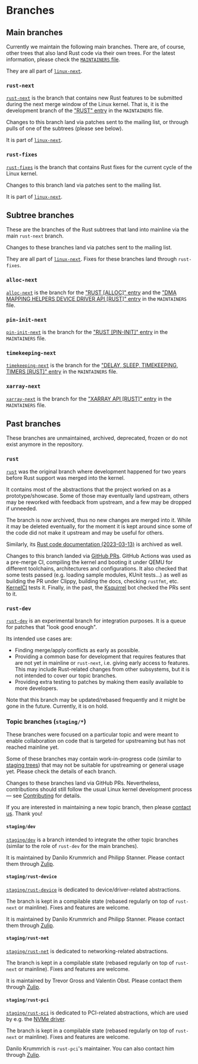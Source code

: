 # Branches

## Main branches

Currently we maintain the following main branches. There are, of course, other trees that also land Rust code via their own trees. For the latest information, please check the [`MAINTAINERS` file](https://docs.kernel.org/process/maintainers.html).

They are all part of [`linux-next`](https://git.kernel.org/pub/scm/linux/kernel/git/next/linux-next.git/).

### `rust-next`

[`rust-next`](https://github.com/Rust-for-Linux/linux/tree/rust-next) is the branch that contains new Rust features to be submitted during the next merge window of the Linux kernel. That is, it is the development branch of the ["RUST" entry](https://docs.kernel.org/process/maintainers.html#rust) in the `MAINTAINERS` file.

Changes to this branch land via patches sent to the mailing list, or through pulls of one of the subtrees (please see below).

It is part of [`linux-next`](https://git.kernel.org/pub/scm/linux/kernel/git/next/linux-next.git/).

### `rust-fixes`

[`rust-fixes`](https://github.com/Rust-for-Linux/linux/tree/rust-fixes) is the branch that contains Rust fixes for the current cycle of the Linux kernel.

Changes to this branch land via patches sent to the mailing list.

It is part of [`linux-next`](https://git.kernel.org/pub/scm/linux/kernel/git/next/linux-next.git/).

## Subtree branches

These are the branches of the Rust subtrees that land into mainline via the main `rust-next` branch.

Changes to these branches land via patches sent to the mailing list.

They are all part of [`linux-next`](https://git.kernel.org/pub/scm/linux/kernel/git/next/linux-next.git/). Fixes for these branches land through `rust-fixes`.

### `alloc-next`

[`alloc-next`](https://github.com/Rust-for-Linux/linux/tree/alloc-next) is the branch for the ["RUST [ALLOC]" entry](https://docs.kernel.org/process/maintainers.html#rust-alloc) and the ["DMA MAPPING HELPERS DEVICE DRIVER API [RUST]" entry](https://docs.kernel.org/process/maintainers.html#dma-mapping-helpers-device-driver-api-rust) in the `MAINTAINERS` file.

### `pin-init-next`

[`pin-init-next`](https://github.com/Rust-for-Linux/linux/tree/pin-init-next) is the branch for the ["RUST [PIN-INIT]" entry](https://docs.kernel.org/process/maintainers.html#rust-pin-init) in the `MAINTAINERS` file.

### `timekeeping-next`

[`timekeeping-next`](https://github.com/Rust-for-Linux/linux/tree/timekeeping-next) is the branch for the ["DELAY, SLEEP, TIMEKEEPING, TIMERS [RUST]" entry](https://docs.kernel.org/process/maintainers.html#delay-sleep-timekeeping-timers-rust) in the `MAINTAINERS` file.

### `xarray-next`

[`xarray-next`](https://github.com/Rust-for-Linux/linux/tree/xarray-next) is the branch for the ["XARRAY API [RUST]" entry](https://docs.kernel.org/process/maintainers.html#xarray-api-rust) in the `MAINTAINERS` file.

## Past branches

These branches are unmaintained, archived, deprecated, frozen or do not exist anymore in the repository.

### `rust`

[`rust`](https://github.com/Rust-for-Linux/linux/tree/rust) was the original branch where development happened for two years before Rust support was merged into the kernel.

It contains most of the abstractions that the project worked on as a prototype/showcase. Some of those may eventually land upstream, others may be reworked with feedback from upstream, and a few may be dropped if unneeded.

The branch is now archived, thus no new changes are merged into it. While it may be deleted eventually, for the moment it is kept around since some of the code did not make it upstream and may be useful for others.

Similarly, its [Rust code documentation (2023-03-13)](https://rust-for-linux.github.io/docs/rust/kernel/) is archived as well.

Changes to this branch landed via [GitHub PRs](https://github.com/Rust-for-Linux/linux/pulls). GitHub Actions was used as a pre-merge CI, compiling the kernel and booting it under QEMU for different toolchains, architectures and configurations. It also checked that some tests passed (e.g. loading sample modules, KUnit tests...) as well as building the PR under Clippy, building the docs, checking `rustfmt`, etc. [KernelCI](https://linux.kernelci.org/job/rust-for-linux/branch/rust/) tests it. Finally, in the past, the [Ksquirrel](Ksquirrel.md) bot checked the PRs sent to it.

### `rust-dev`

[`rust-dev`](https://github.com/Rust-for-Linux/linux/tree/rust-dev) is an experimental branch for integration purposes. It is a queue for patches that "look good enough".

Its intended use cases are:

  - Finding merge/apply conflicts as early as possible.
  - Providing a common base for development that requires features that are not yet in mainline or `rust-next`, i.e. giving early access to features. This may include Rust-related changes from other subsystems, but it is not intended to cover our topic branches.
  - Providing extra testing to patches by making them easily available to more developers.

Note that this branch may be updated/rebased frequently and it might be gone in the future. Currently, it is on hold.

### Topic branches (`staging/*`)

These branches were focused on a particular topic and were meant to enable collaboration on code that is targeted for upstreaming but has not reached mainline yet.

Some of these branches may contain work-in-progress code (similar to [staging trees](https://docs.kernel.org/process/2.Process.html?highlight=staging#staging-trees)) that may not be suitable for upstreaming or general usage yet. Please check the details of each branch.

Changes to these branches land via GitHub PRs. Nevertheless, contributions should still follow the usual Linux kernel development process — see [Contributing](Contributing.md) for details.

If you are interested in maintaining a new topic branch, then please [contact us](Contact.md). Thank you!

#### `staging/dev`

[`staging/dev`](https://github.com/Rust-for-Linux/linux/tree/staging/dev) is a branch intended to integrate the other topic branches (similar to the role of `rust-dev` for the main branches).

It is maintained by Danilo Krummrich and Philipp Stanner. Please contact them through [Zulip](Contact.md#zulip-chat).

#### `staging/rust-device`

[`staging/rust-device`](https://github.com/Rust-for-Linux/linux/tree/staging/rust-device) is dedicated to device/driver-related abstractions.

The branch is kept in a compilable state (rebased regularly on top of `rust-next` or mainline). Fixes and features are welcome.

It is maintained by Danilo Krummrich and Philipp Stanner. Please contact them through [Zulip](Contact.md#zulip-chat).

#### `staging/rust-net`

[`staging/rust-net`](https://github.com/Rust-for-Linux/linux/tree/staging/rust-net) is dedicated to networking-related abstractions.

The branch is kept in a compilable state (rebased regularly on top of `rust-next` or mainline). Fixes and features are welcome.

It is maintained by Trevor Gross and Valentin Obst. Please contact them through [Zulip](Contact.md#zulip-chat).

#### `staging/rust-pci`

[`staging/rust-pci`](https://github.com/Rust-for-Linux/linux/tree/staging/rust-pci) is dedicated to PCI-related abstractions, which are used by e.g. the [NVMe driver](NVMe-driver.md).

The branch is kept in a compilable state (rebased regularly on top of `rust-next` or mainline). Fixes and features are welcome.

Danilo Krummrich is `rust-pci`'s maintainer. You can also contact him through [Zulip](Contact.md#zulip-chat).
